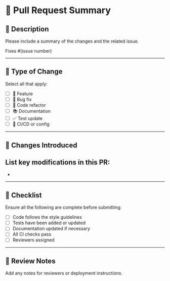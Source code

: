 # 📝 Pull Request Summary

## 🧩 Description
Please include a summary of the changes and the related issue. 

Fixes #(issue number)

---

## 🧪 Type of Change
Select all that apply:

- [ ] 🚀 Feature
- [ ] 🐛 Bug fix
- [ ] 🧹 Code refactor
- [ ] 📚 Documentation
- [ ] ✅ Test update
- [ ] 🧩 CI/CD or config

---

## 🧠 Changes Introduced
List key modifications in this PR:
- 
- 

---

## 🧾 Checklist
Ensure all the following are complete before submitting:
- [ ] Code follows the style guidelines
- [ ] Tests have been added or updated
- [ ] Documentation updated if necessary
- [ ] All CI checks pass
- [ ] Reviewers assigned

---

## 👀 Review Notes
Add any notes for reviewers or deployment instructions.
